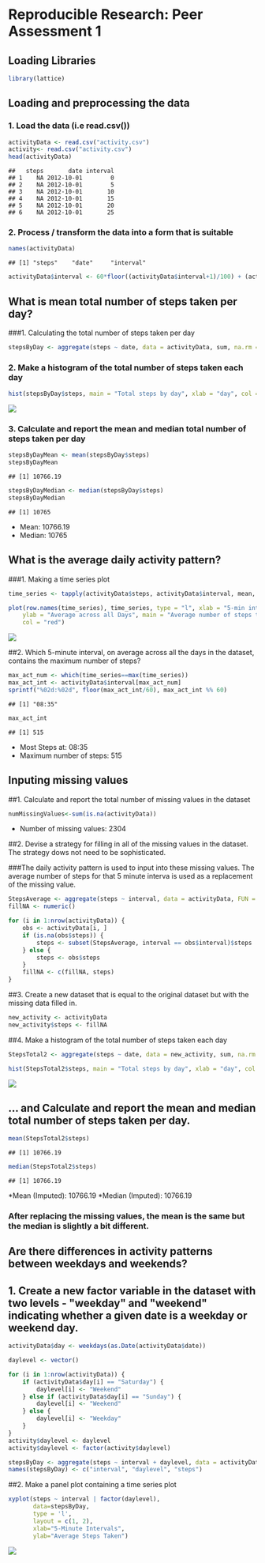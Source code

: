 # Reproducible Research: Peer Assessment 1

## Loading Libraries


```r
library(lattice)
```
## Loading and preprocessing the data

### 1. Load the data (i.e read.csv())


```r
activityData <- read.csv("activity.csv")
activity<- read.csv("activity.csv")
head(activityData)
```

```
##   steps       date interval
## 1    NA 2012-10-01        0
## 2    NA 2012-10-01        5
## 3    NA 2012-10-01       10
## 4    NA 2012-10-01       15
## 5    NA 2012-10-01       20
## 6    NA 2012-10-01       25
```
### 2. Process / transform the data into a form that is suitable


```r
names(activityData)
```

```
## [1] "steps"    "date"     "interval"
```

```r
activityData$interval <- 60*floor((activityData$interval+1)/100) + (activityData$interval %% 100)
```
## What is mean total number of steps taken per day?

###1. Calculating the total number of steps taken per day

```r
stepsByDay <- aggregate(steps ~ date, data = activityData, sum, na.rm = TRUE)
```

### 2. Make a histogram of the total number of steps taken each day

```r
hist(stepsByDay$steps, main = "Total steps by day", xlab = "day", col = "red")
```

![](PA1_template_files/figure-html/unnamed-chunk-5-1.png) 

### 3. Calculate and report the mean and median total number of steps taken per day

```r
stepsByDayMean <- mean(stepsByDay$steps)
stepsByDayMean
```

```
## [1] 10766.19
```

```r
stepsByDayMedian <- median(stepsByDay$steps)
stepsByDayMedian
```

```
## [1] 10765
```
* Mean: 10766.19
* Median: 10765

## What is the average daily activity pattern?

###1. Making a time series plot

```r
time_series <- tapply(activityData$steps, activityData$interval, mean, na.rm = TRUE)

plot(row.names(time_series), time_series, type = "l", xlab = "5-min interval", 
    ylab = "Average across all Days", main = "Average number of steps taken", 
    col = "red")
```

![](PA1_template_files/figure-html/unnamed-chunk-7-1.png) 

##2. Which 5-minute interval, on average across all the days in the dataset, contains the maximum number of steps?

```r
max_act_num <- which(time_series==max(time_series))
max_act_int <- activityData$interval[max_act_num]
sprintf("%02d:%02d", floor(max_act_int/60), max_act_int %% 60)
```

```
## [1] "08:35"
```

```r
max_act_int
```

```
## [1] 515
```
* Most Steps at: 08:35
* Maximum number of steps: 515

## Inputing missing values

##1. Calculate and report the total number of missing values in the dataset

```r
numMissingValues<-sum(is.na(activityData))
```
* Number of missing values: 2304

##2. Devise a strategy for filling in all of the missing values in the dataset. The strategy dows not need to be sophisticated. 

###The daily activity pattern is used to input into these missing values. The average number of steps for that 5 minute interva is used as a replacement of the missing value.

```r
StepsAverage <- aggregate(steps ~ interval, data = activityData, FUN = mean)
fillNA <- numeric()

for (i in 1:nrow(activityData)) {
    obs <- activityData[i, ]
    if (is.na(obs$steps)) {
        steps <- subset(StepsAverage, interval == obs$interval)$steps
    } else {
        steps <- obs$steps
    }
    fillNA <- c(fillNA, steps)
}
```

##3. Create a new dataset that is equal to the original dataset but with the missing data filled in.

```r
new_activity <- activityData
new_activity$steps <- fillNA
```

##4. Make a histogram of the total number of steps taken each day

```r
StepsTotal2 <- aggregate(steps ~ date, data = new_activity, sum, na.rm = TRUE)

hist(StepsTotal2$steps, main = "Total steps by day", xlab = "day", col = "red")
```

![](PA1_template_files/figure-html/unnamed-chunk-12-1.png) 

## ... and Calculate and report the mean and median total number of steps taken per day.

```r
mean(StepsTotal2$steps)
```

```
## [1] 10766.19
```

```r
median(StepsTotal2$steps)
```

```
## [1] 10766.19
```
*Mean (Imputed): 10766.19
*Median (Imputed): 10766.19

### After replacing the missing values, the mean is the same but the median is slightly a bit different.

## Are there differences in activity patterns between weekdays and weekends?

## 1. Create a new factor variable in the dataset with two levels - "weekday" and "weekend" indicating whether a given date is a weekday or weekend day.

```r
activityData$day <- weekdays(as.Date(activityData$date))
```


```r
daylevel <- vector()
```


```r
for (i in 1:nrow(activityData)) {
    if (activityData$day[i] == "Saturday") {
        daylevel[i] <- "Weekend"
    } else if (activityData$day[i] == "Sunday") {
        daylevel[i] <- "Weekend"
    } else {
        daylevel[i] <- "Weekday"
    }
}
activity$daylevel <- daylevel
activity$daylevel <- factor(activity$daylevel)

stepsByDay <- aggregate(steps ~ interval + daylevel, data = activityData, mean)
names(stepsByDay) <- c("interval", "daylevel", "steps")
```

##2. Make a panel plot containing a time series plot

```r
xyplot(steps ~ interval | factor(daylevel),
       data=stepsByDay,
       type = 'l',
       layout = c(1, 2),
       xlab="5-Minute Intervals",
       ylab="Average Steps Taken")
```

![](PA1_template_files/figure-html/unnamed-chunk-17-1.png) 
